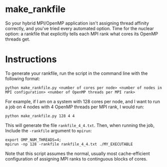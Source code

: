 # make_rankfile
So your hybrid MPI/OpenMP application isn't assigning thread affinity correctly, and you've tried every automated option. Time for the nuclear option: a rankfile that explicitly tells each MPI rank what cores its OpenMP threads get.

# Instructions
To generate your rankfile, run the script in the command line with the following format:
```
python make_rankfile.py <number of cores per node> <number of nodes in MPI configuration> <number of OpenMP threads per MPI rank>
```

For example, if I am on a system with 128 cores per node, and I want to run a job on 4 nodes with 4 OpenMP threads per MPI rank, I would run:
```
python make_rankfile.py 128 4 4
```

This will generate the file `rankfile_4_4.txt`. Then, when running the job, Include the `-rankfile` argument to `mpirun`:
```
export OMP_NUM_THREADS=4;
mpirun -np 128 -rankfile rankfile_4_4.txt ./MY_EXECUTABLE
```

Note that this script assumes the normal, usually most cache-efficient configuration of assigning MPI ranks to continguous blocks of cores.
